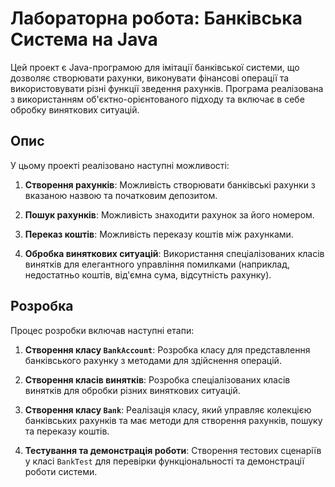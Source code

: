 # Лабораторна робота: Банківська Система на Java

Цей проект є Java-програмою для імітації банківської системи, що дозволяє створювати рахунки, виконувати фінансові операції та використовувати різні функції зведення рахунків. Програма реалізована з використанням об'єктно-орієнтованого підходу та включає в себе обробку виняткових ситуацій.

## Опис

У цьому проекті реалізовано наступні можливості:

1. **Створення рахунків**: Можливість створювати банківські рахунки з вказаною назвою та початковим депозитом.

2. **Пошук рахунків**: Можливість знаходити рахунок за його номером.

3. **Переказ коштів**: Можливість переказу коштів між рахунками.

4. **Обробка виняткових ситуацій**: Використання спеціалізованих класів винятків для елегантного управління помилками (наприклад, недостатньо коштів, від'ємна сума, відсутність рахунку).

## Розробка

Процес розробки включав наступні етапи:

1. **Створення класу `BankAccount`**: Розробка класу для представлення банківського рахунку з методами для здійснення операцій.

2. **Створення класів винятків**: Розробка спеціалізованих класів винятків для обробки різних виняткових ситуацій.

3. **Створення класу `Bank`**: Реалізація класу, який управляє колекцією банківських рахунків та має методи для створення рахунків, пошуку та переказу коштів.

4. **Тестування та демонстрація роботи**: Створення тестових сценаріїв у класі `BankTest` для перевірки функціональності та демонстрації роботи системи.
